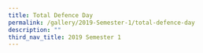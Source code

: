 ```yaml
---
title: Total Defence Day
permalink: /gallery/2019-Semester-1/total-defence-day
description: ""
third_nav_title: 2019 Semester 1
---
```


